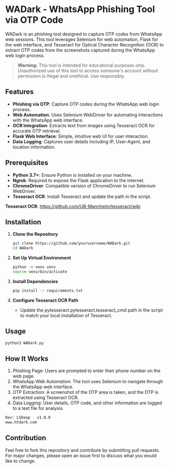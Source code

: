 # WADark - WhatsApp Phishing Tool via OTP Code

WADark is an phishing tool designed to capture OTP codes from WhatsApp web sessions. This tool leverages Selenium for web automation, Flask for the web interface, and Tesseract for Optical Character Recognition (OCR) to extract OTP codes from the screenshots captured during the WhatsApp web login process.

> **Warning:** This tool is intended for educational purposes only. Unauthorized use of this tool to access someone's account without permission is illegal and unethical. Use responsibly.

## Features

- **Phishing via OTP**: Capture OTP codes during the WhatsApp web login process.
- **Web Automation**: Uses Selenium WebDriver for automating interactions with the WhatsApp web interface.
- **OCR Integration**: Extracts text from images using Tesseract OCR for accurate OTP retrieval.
- **Flask Web Interface**: Simple, intuitive web UI for user interaction.
- **Data Logging**: Captures user details including IP, User-Agent, and location information.

## Prerequisites

- **Python 3.7+**: Ensure Python is installed on your machine.
- **Ngrok**: Required to expose the Flask application to the internet.
- **ChromeDriver**: Compatible version of ChromeDriver to run Selenium WebDriver.
- **Tesseract OCR**: Install Tesseract and update the path in the script.

**Tesseract OCR**: https://github.com/UB-Mannheim/tesseract/wiki

## Installation

1. **Clone the Repository**
   ```bash
   git clone https://github.com/yourusername/WADark.git
   cd WADark
   ```
   
2. **Set Up Virtual Environment**
   ```bash
   python -m venv venv
   source venv/bin/activate
   ```

3. **Install Dependencies**
   ```bash
   pip install -r requirements.txt
   ```
   
4. **Configure Tesseract OCR Path**
   - Update the pytesseract.pytesseract.tesseract_cmd path in the script to match your local installation of Tesseract.

## Usage

   ```bash
   python3 WADark.py
   ```

## How It Works

1. Phishing Page: Users are prompted to enter their phone number on the web page.
2. WhatsApp Web Automation: The tool uses Selenium to navigate through the WhatsApp web interface.
3. OTP Extraction: A screenshot of the OTP area is taken, and the OTP is extracted using Tesseract OCR.
4. Data Logging: User details, OTP code, and other information are logged to a text file for analysis.

```bash
Dev: LSDeep - v1.0.0
www.htdark.com
```

## Contribution

Feel free to fork this repository and contribute by submitting pull requests. For major changes, please open an issue first to discuss what you would like to change.
